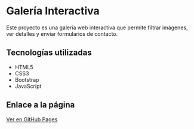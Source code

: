 # Galería Interactiva

Este proyecto es una galería web interactiva que permite filtrar imágenes, ver detalles y enviar formularios de contacto.

## Tecnologías utilizadas
- HTML5
- CSS3
- Bootstrap
- JavaScript

## Enlace a la página
[Ver en GitHub Pages](https://tuusuario.github.io/mi-proyecto/)
